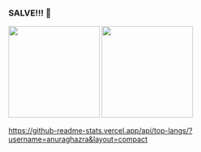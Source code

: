 ### SALVE!!! 👋

  <div>
    <img height="180em" src="https://github-readme-stats.vercel.app/api?username=Braiaccc&show_icons=true&theme=tokyonight"/>
    <img height="180em" src="https://github-readme-stats.vercel.app/api/top-langs/?username=anuraghazra&layout=compact"/>
  </div>



https://github-readme-stats.vercel.app/api/top-langs/?username=anuraghazra&layout=compact

